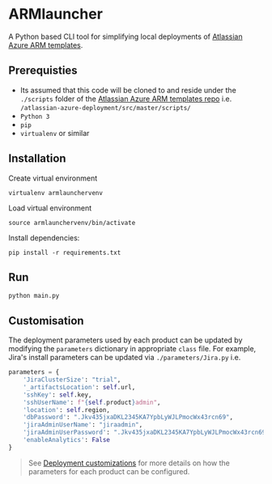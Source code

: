 # ARMlauncher
A Python based CLI tool for simplifying local deployments of [Atlassian Azure ARM templates](https://bitbucket.org/atlassian/atlassian-azure-deployment/src/master/).

## Prerequisties
* Its assumed that this code will be cloned to and reside under the `./scripts` folder of the [Atlassian Azure ARM templates repo](https://bitbucket.org/atlassian/atlassian-azure-deployment/src/master/) i.e. `/atlassian-azure-deployment/src/master/scripts/`
* `Python 3`
* `pip`
* `virtualenv` or similar

## Installation
Create virtual environment
```
virtualenv armlaunchervenv
```
Load virtual environment
```
source armlaunchervenv/bin/activate
```
Install dependencies:
```
pip install -r requirements.txt
```

## Run
```
python main.py
```

## Customisation
The deployment parameters used by each product can be updated by modifying the `parameters` dictionary in appropriate `class` file. For example, Jira's install parameters can be updated via `./parameters/Jira.py` i.e.

```python
parameters = {
    'JiraClusterSize': "trial",
    '_artifactsLocation': self.url,
    'sshKey': self.key,
    'sshUserName': f"{self.product}admin",
    'location': self.region,
    'dbPassword': ".Jkv435jxaDKL2345KA7YpbLyWJLPmocWx43rcn69",
    'jiraAdminUserName': "jiraadmin",
    'jiraAdminUserPassword': ".Jkv435jxaDKL2345KA7YpbLyWJLPmocWx43rcn69",
    'enableAnalytics': False
}
```
> See [Deployment customizations](https://bitbucket.org/atlassian/atlassian-azure-deployment/src/master/HOWTO.md) for more details on how the parameters for each product can be configured. 
